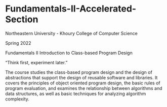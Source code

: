 # Fundamentals-II-Accelerated-Section
Northeastern University - Khoury College of Computer Science 

Spring 2022 

Fundamentals II Introduction to Class-based Program Design 

“Think first, experiment later.”

The course studies the class-based program design and the design of abstractions that support the design of reusable software and libraries. 
It covers the principles of object oriented program design, the basic rules of program evaluation, and examines the relationship between 
algorithms and data structures, as well as basic techniques for analyzing algorithm complexity.
